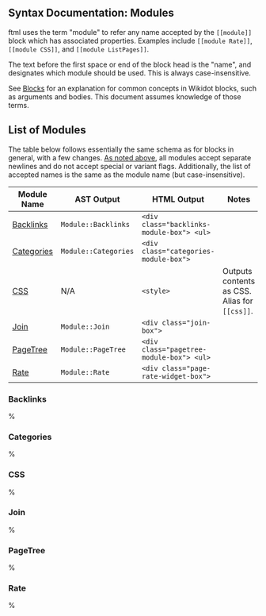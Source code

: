 ## Syntax Documentation: Modules

ftml uses the term "module" to refer any name accepted by the `[[module]]` block which has associated properties. Examples include `[[module Rate]]`, `[[module CSS]]`, and `[[module ListPages]]`.

The text before the first space or end of the block head is the "name", and designates which module should be used. This is always case-insensitive.

See [Blocks](Blocks.md) for an explanation for common concepts in Wikidot blocks, such as arguments and bodies.  This document assumes knowledge of those terms.

## List of Modules

The table below follows essentially the same schema as for blocks in general, with a few changes. [As noted above](#blocks), all modules accept separate newlines and do not accept special or variant flags. Additionally, the list of accepted names is the same as the module name (but case-insensitive).

| Module Name               | AST Output           | HTML Output                               | Notes |
|---------------------------|----------------------|-------------------------------------------|-------|
| [Backlinks](#backlinks)   | `Module::Backlinks`  | `<div class="backlinks-module-box"> <ul>` | |
| [Categories](#categories) | `Module::Categories` | `<div class="categories-module-box">`     | |
| [CSS](#css)               | N/A                  | `<style>`                                 | Outputs contents as CSS. Alias for `[[css]]`. |
| [Join](#join)             | `Module::Join`       | `<div class="join-box">`                  | |
| [PageTree](#pagetree)     | `Module::PageTree`   | `<div class="pagetree-module-box"> <ul>`  | |
| [Rate](#rate)             | `Module::Rate`       | `<div class="page-rate-widget-box">`      | |

### Backlinks

%

### Categories

%

### CSS

%

### Join

%

### PageTree

%

### Rate

%
